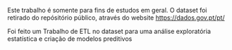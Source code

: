 Este trabalho é somente para fins de estudos em geral. O dataset foi retirado do repósitório público, através do website https://dados.gov.pt/pt/

Foi feito um Trabalho de ETL no dataset para uma análise exploratória estatística e criação de modelos preditivos
